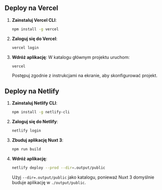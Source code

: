 ## Deploy na Vercel

1. **Zainstaluj Vercel CLI**:
    ```sh
    npm install -g vercel
    ```

2. **Zaloguj się do Vercel**:
    ```sh
    vercel login
    ```

3. **Wdróż aplikację**:
    W katalogu głównym projektu uruchom:
    ```sh
    vercel
    ```
    Postępuj zgodnie z instrukcjami na ekranie, aby skonfigurować projekt.

## Deploy na Netlify

1. **Zainstaluj Netlify CLI**:
    ```sh
    npm install -g netlify-cli
    ```

2. **Zaloguj się do Netlify**:
    ```sh
    netlify login
    ```

3. **Zbuduj aplikację Nuxt 3**:
    ```sh
    npm run build
    ```

4. **Wdróż aplikację**:
    ```sh
    netlify deploy --prod --dir=.output/public
    ```
    Użyj `--dir=.output/public` jako katalogu, ponieważ Nuxt 3 domyślnie buduje aplikację w `./output/public`.